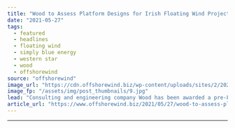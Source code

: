 ```yaml
---
title: "Wood to Assess Platform Designs for Irish Floating Wind Project"
date: "2021-05-27"
tags: 
  - featured
  - headlines
  - floating wind
  - simply blue energy
  - western star
  - wood
  - offshorewind
source: "offshorewind"
image_url: "https://cdn.offshorewind.biz/wp-content/uploads/sites/2/2021/05/27113002/Wood-to-Assess-Platform-Designs-for-Irish-Floating-Wind-Project.jpg"
image_fp: "/assets/img/post_thumbnails/9.jpg"
lead: "Consulting and engineering company Wood has been awarded a pre-FEED (front-end engineering design) contract"
article_url: "https://www.offshorewind.biz/2021/05/27/wood-to-assess-platform-designs-for-irish-floating-wind-project/"
---
```


---
